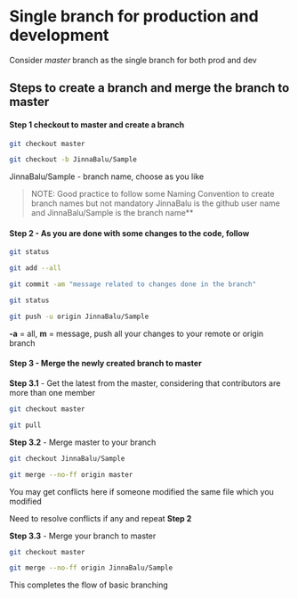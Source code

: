 # Single branch for production and development

Consider *master* branch as the single branch for both prod and dev

## Steps to create a branch and merge the branch to master

#### **Step 1** checkout to master and create a branch

```bash
git checkout master

git checkout -b JinnaBalu/Sample
```

JinnaBalu/Sample - branch name, choose as you like

> NOTE: Good practice to follow some Naming Convention to create branch names but not mandatory
> JinnaBalu is the github user name and JinnaBalu/Sample is the branch name**

#### **Step 2** -  As you are done with some changes to the code, follow

```bash
git status

git add --all

git commit -am "message related to changes done in the branch"

git status

git push -u origin JinnaBalu/Sample
```

**-a** = all, **m** = message, push all your changes to your remote or origin branch

#### Step 3 - Merge the newly created branch to master

**Step 3.1** - Get the latest from the master, considering that contributors are more than one member

```bash
git checkout master

git pull
```

**Step 3.2** - Merge master to your branch

```bash
git checkout JinnaBalu/Sample

git merge --no-ff origin master
```

You may get conflicts here if someone modified the same file which you modified

Need to resolve conflicts if any and repeat **Step 2**

**Step 3.3** - Merge your branch to master

```bash
git checkout master

git merge --no-ff origin JinnaBalu/Sample
```

This completes the flow of basic branching

